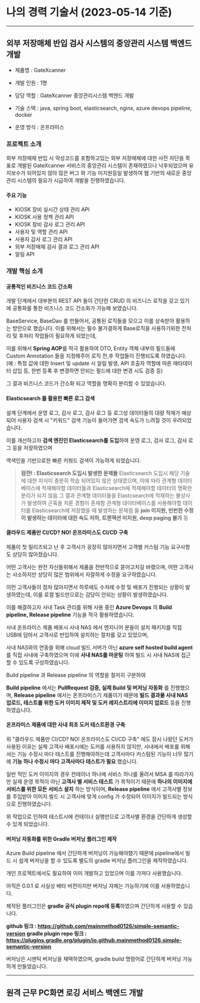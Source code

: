 # 나의 경력 기술서 (2023-05-14 기준)

---

## 외부 저장매체 반입 검사 시스템의 중앙관리 시스템 백엔드 개발

- 제품명 : GateXcanner

- 개발 인원 : 1명

- 담당 역할 : GateXcanner 중앙관리시스템 백엔드 개발

- 기술 스택 : java, spring boot, elasticsearch, nginx, azure devops pipeline, docker

- 운영 방식 : 온프라미스

### 프로젝트 소개

외부 저장매체 반입 시 악성코드를 포함하고있는 외부 저장매체에 대한 사전 차단을 목표로 개발된 GateXcanner 서비스의 중앙관리 시스템이 존재하였으나 낙후되었으며 유지보수가 되어있지 않아 많은 버그 와 기능 미지원등일 발생하여 웹 기반의 새로운 중앙관리 시스템의 필요가 시급하여 개발을 진행하였습니다.

#### 주요 기능

- KIOSK 장비 실시간 상태 관리 API
- KIOSK 사용 정책 관리 API
- KIOSK 장비 감사 로그 관리 API
- 사용자 및 역할 관리 API
- 사용자 감사 로그 관리 API
- 외부 저장매체 검사 결과 로그 관리 API
- 알림 API

### 개발 핵심 소개

#### 공통적인 비즈니스 코드 간소화

개발 단계에서 대부분의 REST API 들이 간단한 CRUD 의 비즈니스 로직을 갖고 있기에 공통화를 통한 비즈니스 코드 간소화가 가능해 보였습니다.

BaseService, BaseDao 를 만들어서, 공통된 로직들을 모으고 이를 상속받아 활용하는 방안으로 했습니다.
이를 위해서는 필수 불가결하게 Base로직을 사용하기위한 전처리 및 후처리 작업들이 필요하게 되었는데,

이를 위해서 **Spring AOP**를 적극 활용하여 DTO, Entity 객체 내부의 필드들에 Custom Annotation 들을 지정해주어 로직 전,후 작업들이 진행되도록 하였습니다. (예 : 특정 값에 대한 Insert 및 update 시 알림 발생, API 호출자 역할에 따른 매타데이터 삽입 등, 한번 등록 후 변경하면 안되는 필드에 대한 변경 시도 검증 등)

그 결과 비즈니스 코드가 간소화 되고 역할을 명확히 분리할 수 있었습니다.

#### Elasticsearch 를 활용한 빠른 로그 검색

설계 단계에서 운영 로그, 감사 로그, 검사 로그 등 로그성 데이터들의 대량 적재가 예상되어
사용자 검색 시 "키워드" 검색 기능이 들어가면 검색 속도가 느려질 것이 우려되었습니다.

이를 개선하고자 **검색 엔진인 Elasticsearch를 도입**하여 운영 로그, 검사 로그, 감사 로그 등을 저장하였으며

역색인을 기반으로한 빠른 키워드 검색이 가능하게 되었습니다.

> **잠깐! : Elasticsearch 도입시 발생한 문제들**
> Elasticsearch 도입시 해당 기술에 대한 지식이 충분히 학습 되어있지 않은 상태였으며, 이에 따라 관계형 데이터베이스에 적재해야할 데이터들과 Elasticsearch에 적재해야할 데이터의 명확한 분리가 되지 않음
> 그 결과 관계형 데이터들을 Elastcsearch에 적재하는 불상사가 발생하여 곤혹을 치룬 경험이 존재함
> 관계형 데이터베이스를 사용해야할 데이터를 Elasticsearch에 저장했을 때 발생하는 문제점 들 **join 미지원, 빈번한 수정이 발생하는 데이터에 대한 속도 저하, 트랜잭션 미지원, deep paging 불가** 등

#### 클라우드 제품만 CI/CD? NO! 온프라미스도 CI/CD 구축

제품이 첫 릴리즈되고 난 후 고객사가 굉장히 많아지면서 고객별 커스텀 기능 요구사항도 상당히 많아졌습니다.

어떤 고객사는 완전 자신들위해서 제품을 전반적으로 뜯어고치길 바랬으며, 어떤 고객사는 사소하지만 상당히 많은 범위에서 자잘하게 수정을 요구하였습니다.

이런 고객사들이 점차 많아지면서 하루에도 수차례 수정 및 배포가 진행되는 상황이 발생하였는데, 이를 로컬 빌드만으로는 감당이 안되는 상황이 발생하였습니다.

이를 해결하고자 사내 Task 관리를 위해 사용 중인 **Azure Devops** 의 **Build pipeline, Release pipeline** 기능을 적극 활용하였습니다.

사내 온프라미스 제품 배포시 사내 NAS 에서 엔지니어 분들이 설치 패키지를 직접 USB에 담아서 고객사로 반입하여 설치하는 절차를 갖고 있었으며,

사내 NAS와의 연동을 위해 cloud 빌드 서버가 아닌 **azure self hosted build agent** 를 직접 사내에 구축하였으며 이에 **사내 NAS를 마운팅** 하여 빌드 시 사내 NAS에 접근할 수 있도록 구성하였습니다.

Build pipeline 과 Release pipeline 의 역할을 철저히 구분하여

**Build pipeline** 에서는 **PullRequest 검증, 실제 Build 및 버저닝 자동화** 를 진행했으며,
**Release pipeline** 에서는 온프라미스기 제품이기 때문에 **빌드 결과물 사내 NAS 업로드, 테스트를 위한 도커 이미지 제작 및 도커 레지스트리에 이미지 업로드** 등을 진행하였습니다.

#### 온프라미스 제품에 대한 사내 최초 도커 테스트환경 구축

위 "클라우드 제품만 CI/CD? NO! 온프라미스도 CI/CD 구축" 에도 잠시 나왔던 도커가 사용된 이유는
실제 고객사 배포시에는 도커를 사용하지 않지만, 사내에서 배포를 위해서는 기능 수정시 마다 테스트를 진행해야하는데 고객사마다 커스텀된 기능이 너무 많기에 **기능 하나 수정시 마다 고객사마다 테스트가 필요** 했습니다.

일반 적인 도커 이미지의 경우 컨테이너 하나에 서비스 하나를 올려서 MSA 를 따라가지만
실제 운영 목적이 아닌 **고객사 별 서비스 테스트** 가 목적이기 때문에 **하나의 이미지에 서비스를 위한 모든 서비스 설치** 하는 방식이며, **Release pipeline** 에서 고객사별 정보를 주입받아 이미지 빌드 시 고객사에 맞게 config 가 수정되어 이미지가 빌드되는 방식으로 진행하였습니다.

위 작업으로 인하여 테스트시에 컨테이너 실행만으로 고객사별 환경을 간단하게 생성할 수 있게 되었습니다.

#### 버저닝 자동화를 위한 Gradle 버저닝 플러그인 제작

Azure Build pipeline 에서 간단하게 버저닝이 가능해야했기 때문에 pipeline에서 빌드 시 쉽게 버저닝을 할 수 있도록 별도의 gradle 버저닝 플러그인을 제작하였습니다.

개인 프로젝트에서도 필요하여 이미 개발하고 있었으며 이를 가져다 사용했습니다.

아직은 0.0.1 로 사실상 배타 버전이지만 버저닝 자체는 가능하기에 이를 사용하였습니다.

제작된 플러그인은 **gradle 공식 plugin repo에 등록**하였으며 간단하게 사용할 수 있습니다.

**github 링크 : https://github.com/mainmethod0126/simple-semantic-version**
**gradle plugin repo 링크 : https://plugins.gradle.org/plugin/io.github.mainmethod0126.simple-semantic-version**

버저닝은 시맨틱 버저닝을 채택하였으며, gradle build 명령어로 간단하게 버저닝 가능하게 만들었습니다.

---

## 원격 근무 PC화면 로깅 서비스 백엔드 개발

